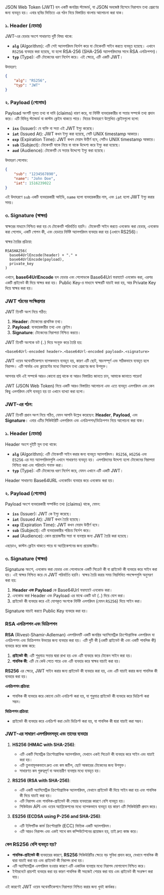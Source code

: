 JSON Web Token (JWT) হল একটি জনপ্রিয় স্ট্যান্ডার্ড, যা JSON অবজেক্ট হিসেবে নিরাপদে তথ্য প্রেরণের জন্য ব্যবহৃত হয়। এবার ছবির ভিত্তিতে এর গঠন নিয়ে বিস্তারিত বাংলায় আলোচনা করা যাক।

### ১. **Header (হেডার)**

JWT-এর হেডার অংশে সাধারণত দুটি বিষয় থাকে:

-   **`alg`** (Algorithm): এটি সেই অ্যালগরিদম নির্দেশ করে যা টোকেনটি সাইন করতে ব্যবহৃত হয়েছে। এখানে `RS256` ব্যবহার করা হয়েছে, যা হলো RSA-256 (SHA-256 অ্যালগরিদমের সাথে RSA এনক্রিপশন)।
-   **`typ`** (Type): এটি টোকেনের ধরণ নির্দেশ করে। এই ক্ষেত্রে, এটি একটি JWT।

উদাহরণ:

```json
{
    "alg": "RS256",
    "typ": "JWT"
}
```

### ২. **Payload (পেলোড)**

Payload অংশটি মূলত তথ্য বা দাবি (claims) ধারণ করে, যা নির্দিষ্ট ব্যবহারকারীর বা সত্তার সম্পর্কে তথ্য প্রদান করে। এটি বিভিন্ন স্ট্যান্ডার্ড বা কাস্টম ক্লেইম থাকতে পারে। নিচের উদাহরণে উল্লেখিত ক্লেইমগুলো হলো:

-   **`iss`** (Issuer): যে ব্যক্তি বা সত্তা এই JWT ইস্যু করেছে।
-   **`iat`** (Issued At): JWT কখন ইস্যু করা হয়েছে, সেটি UNIX timestamp আকারে।
-   **`exp`** (Expiration Time): JWT কখন মেয়াদ উত্তীর্ণ হবে, সেটিও UNIX timestamp আকারে।
-   **`sub`** (Subject): টোকেনটি যাকে নিয়ে বা যাকে উদ্দেশ্য করে ইস্যু করা হয়েছে।
-   **`aud`** (Audience): টোকেনটি যে সত্তার উদ্দেশ্যে ইস্যু করা হয়েছে।

উদাহরণ পেলোড:

```json
{
    "sub": "1234567890",
    "name": "John Doe",
    "iat": 1516239022
}
```

এই উদাহরণে `sub` একটি ব্যবহারকারী আইডি, `name` হলো ব্যবহারকারীর নাম, এবং `iat` হলো JWT ইস্যু করার সময়।

### ৩. **Signature (স্বাক্ষর)**

স্বাক্ষরের মাধ্যমে নিশ্চিত করা হয় যে টোকেনটি পরিবর্তিত হয়নি। টোকেনটি সাইন করতে এনকোড করা হেডার, এনকোড করা পেলোড, একটি গোপন কী, এবং হেডারে নির্দিষ্ট অ্যালগরিদম ব্যবহার করা হয় (এখানে RS256)।

স্বাক্ষর তৈরির প্রক্রিয়া:

```text
RSASHA256(
  base64UrlEncode(header) + "." +
  base64UrlEncode(payload),
  private_key
)
```

এখানে, **base64UrlEncode** হল হেডার এবং পেলোডকে Base64Url ফরম্যাটে এনকোড করা, এরপর একটি প্রাইভেট কী দিয়ে স্বাক্ষর করা হয়। Public Key-র মাধ্যমে স্বাক্ষরটি যাচাই করা হয়, আর Private Key দিয়ে স্বাক্ষর করা হয়।

### JWT গঠনের সংক্ষিপ্তসার

JWT তিনটি অংশ নিয়ে গঠিত:

1. **Header**: টোকেনের প্রাথমিক তথ্য।
2. **Payload**: ব্যবহারকারীর তথ্য এবং ক্লেইম।
3. **Signature**: টোকেনের নিরাপত্তা নিশ্চিত করতে।

JWT তিনটি অংশকে ডট (`.`) দিয়ে সংযুক্ত করে তৈরি হয়:

```
<base64Url-encoded header>.<base64Url-encoded payload>.<signature>
```

JWT ওয়েব অথেনটিকেশনে ব্যাপকভাবে ব্যবহৃত হয়, কারণ এটি ছোট, স্বয়ংসম্পূর্ণ এবং সঠিকভাবে ব্যবহৃত হলে নিরাপদ। এটি সার্ভার এবং ক্লায়েন্টের মধ্যে নিরাপদে তথ্য প্রেরণের জন্য উপযুক্ত।

আপনার যদি এই সম্পর্কে আরও কোনো প্রশ্ন থাকে বা আরও বিস্তারিত জানতে চান, আমাকে জানাতে পারেন!

JWT (JSON Web Token) নিয়ে একটি আরও বিস্তারিত আলোচনা এবং এতে ব্যবহৃত এলগরিদম এবং কেন কিছু এলগরিদম বেশি ব্যবহৃত হয় তা এখানে ব্যাখ্যা করা হলো।

### JWT-এর গঠন:

JWT তিনটি প্রধান অংশ নিয়ে গঠিত, যেমন আপনি উল্লেখ করেছেন: **Header**, **Payload**, এবং **Signature**। এবার এটির সিকিউরিটি এলগরিদম এবং এনক্রিপশন/ডিক্রিপশন নিয়ে আলোচনা করা যাক।

### ১. **Header (হেডার)**

Header অংশে দুইটি মূল তথ্য থাকে:

-   **`alg`** (Algorithm): এটি টোকেনটি সাইন করার জন্য ব্যবহৃত অ্যালগরিদম। `RS256`, `HS256` এবং `ES256` এর মত অ্যালগরিদমগুলি এখানে সাধারণত ব্যবহৃত হয়। এলগরিদমের উদ্দেশ্য হলো টোকেনের নিরাপত্তা নিশ্চিত করা এবং পরিবর্তন শনাক্ত করা।
-   **`typ`** (Type): এটি টোকেনের ধরণ নির্দেশ করে, যেমন এখানে এটি একটি JWT।

Header সাধারণত Base64URL এনকোডিং ব্যবহার করে এনকোড করা হয়।

### ২. **Payload (পেলোড)**

Payload অংশে ব্যবহারকারী সম্পর্কিত তথ্য (claims) থাকে, যেমন:

-   **`iss`** (Issuer): JWT কে ইস্যু করেছে।
-   **`iat`** (Issued At): JWT কখন তৈরি হয়েছে।
-   **`exp`** (Expiration Time): JWT কখন মেয়াদ উত্তীর্ণ হবে।
-   **`sub`** (Subject): এটি ব্যবহারকারীর পরিচয় নির্দেশ করে।
-   **`aud`** (Audience): কোন প্রয়োজনীয় সত্তা বা ব্যবস্থার জন্য JWT তৈরি করা হয়েছে।

এছাড়াও, কাস্টম ক্লেইম থাকতে পারে যা অ্যাপ্লিকেশনের জন্য প্রয়োজনীয়।

### ৩. **Signature (স্বাক্ষর)**

Signature অংশে, এনকোড করা হেডার এবং পেলোডকে একটি সিক্রেট কী বা প্রাইভেট কী ব্যবহার করে সাইন করা হয়। এই স্বাক্ষর নিশ্চিত করে যে JWT পরিবর্তিত হয়নি। স্বাক্ষর তৈরি করার সময় নিম্নলিখিত পদক্ষেপগুলি অনুসরণ করা হয়:

1. **Header এবং Payload** কে Base64Url ফরম্যাটে এনকোড করা।
2. এনকোড করা Header এবং Payload এর মাঝে একটি ডট (`.`) দিয়ে যোগ করা।
3. প্রাইভেট কী ব্যবহার করে এই যোগকৃত অংশকে নির্দিষ্ট এলগরিদম (যেমন `RS256`) দিয়ে সাইন করা।

Signature যাচাই করতে Public Key ব্যবহার করা হয়।

### **RSA এনক্রিপশন এবং ডিক্রিপশন**

**RSA** (Rivest-Shamir-Adleman) এলগরিদমটি একটি জনপ্রিয় অ্যাসিমেট্রিক ক্রিপ্টোগ্রাফিক এলগরিদম যা এনক্রিপশন এবং ডিক্রিপশন উভয়ের জন্য ব্যবহার করা হয়। এটি দুটি কী (একটি প্রাইভেট কী এবং একটি পাবলিক কী) ব্যবহার করে কাজ করে:

1. **প্রাইভেট কী**: এটি শুধুমাত্র সত্তার দ্বারা রাখা হয় এবং এটি ব্যবহার করে টোকেন সাইন করা হয়।
2. **পাবলিক কী**: এটি যে কেউ পেতে পারে এবং এটি ব্যবহার করে স্বাক্ষর যাচাই করা হয়।

**RS256** এর ক্ষেত্রে, JWT সাইন করার জন্য প্রাইভেট কী ব্যবহার করা হয়, এবং এটি যাচাই করার জন্য পাবলিক কী ব্যবহার করা হয়।

**এনক্রিপশন প্রক্রিয়া**:

-   পাবলিক কী ব্যবহার করে কোনো ডেটা এনক্রিপ্ট করা হয়, যা শুধুমাত্র প্রাইভেট কী ব্যবহার করে ডিক্রিপ্ট করা সম্ভব।

**ডিক্রিপশন প্রক্রিয়া**:

-   প্রাইভেট কী ব্যবহার করে এনক্রিপ্ট করা ডেটা ডিক্রিপ্ট করা হয়, যা পাবলিক কী দ্বারা যাচাই করা সম্ভব।

### **JWT-এর সাধারণ এলগরিদমসমূহ এবং তাদের ব্যবহার**

1. **HS256 (HMAC with SHA-256)**:

    - এটি একটি সিমেট্রিক ক্রিপ্টোগ্রাফিক অ্যালগরিদম, যেখানে একই সিক্রেট কী ব্যবহার করে সাইন এবং যাচাই করা হয়।
    - এটি তুলনামূলকভাবে দ্রুত এবং কম জটিল, ছোট আকারের টোকেনের জন্য উপযুক্ত।
    - সাধারণত কম গুরুত্বপূর্ণ বা অভ্যন্তরীণ ব্যবস্থার মধ্যে ব্যবহৃত হয়।

2. **RS256 (RSA with SHA-256)**:

    - এটি একটি অ্যাসিমেট্রিক ক্রিপ্টোগ্রাফিক অ্যালগরিদম, যেখানে প্রাইভেট কী দিয়ে সাইন করা হয় এবং পাবলিক কী দিয়ে যাচাই করা হয়।
    - এটি নিরাপদ এবং পাবলিক-প্রাইভেট কী পেয়ার ব্যবহারের কারণে বেশি ব্যবহৃত হয়।
    - সিকিউরড API এবং ওয়েব অ্যাপ্লিকেশনের মধ্যে ব্যাপকভাবে ব্যবহৃত হয় কারণ এটি সিকিউরিটি প্রদান করে।

3. **ES256 (ECDSA using P-256 and SHA-256)**:
    - এটি ইলিপটিক কার্ভ ক্রিপ্টোগ্রাফি (ECC) ভিত্তিক একটি অ্যালগরিদম।
    - এটি আরও নিরাপদ এবং একই সাথে কম কম্পিউটেশনের প্রয়োজন হয়, তাই দ্রুত কাজ করে।

### কেন **RS256** বেশি ব্যবহৃত হয়?

-   **পাবলিক-প্রাইভেট কী** ব্যবহারের কারণে, **RS256** সিকিউরিটির ক্ষেত্রে বড় সুবিধা প্রদান করে, যেখানে পাবলিক কী দ্বারা যাচাই করা হয় এবং প্রাইভেট কী নিরাপদ রাখা হয়।
-   এটি অ্যাসিমেট্রিক এলগরিদম হওয়ার কারণে এটি একাধিক ব্যবস্থার মধ্যে নিরাপদ যোগাযোগ নিশ্চিত করে।
-   ইন্টারনেটে প্রায়শই ব্যবহার করা হয় কারণ পাবলিক কী সহজেই শেয়ার করা যায় এবং প্রাইভেট কী সংরক্ষণ করা যায়।

এই কারণেই JWT ওয়েব অথেনটিকেশনে নিরাপত্তা নিশ্চিত করার জন্য খুবই কার্যকর।

